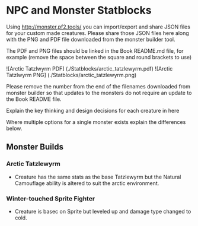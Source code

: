 # NPC and Monster Statblocks
Using http://monster.pf2.tools/ you can import/export and share JSON files for your custom made creatures. Please share those JSON files here along with the PNG and PDF file downloaded from the monster builder tool.

The PDF and PNG files should be linked in the Book README.md file, for example (remove the space between the square and round brackets to use)

![Arctic Tatzlwyrm PDF] (./Statblocks/arctic_tatzlewyrm.pdf)
![Arctic Tatzlwyrm PNG] (./Statblocks/arctic_tatzlewyrm.png)

Please remove the number from the end of the filenames downloaded from monster builder so that updates to the monsters do not require an update to the Book README file.

Explain the key thinking and design decisions for each creature in here

Where multiple options for a single monster exists explain the differences below.

## Monster Builds

### Arctic Tatzlewyrm
- Creature has the same stats as the base Tatzlewyrm but the Natural Camouflage ability is altered to suit the arctic environment.

### Winter-touched Sprite Fighter
- Creature is basec on Sprite but leveled up and damage type changed to cold.
